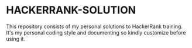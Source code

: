 # HACKERRANK-SOLUTION
This repository consists of my personal solutions to HackerRank training. It's my personal coding style and documenting so kindly customize before using it.

